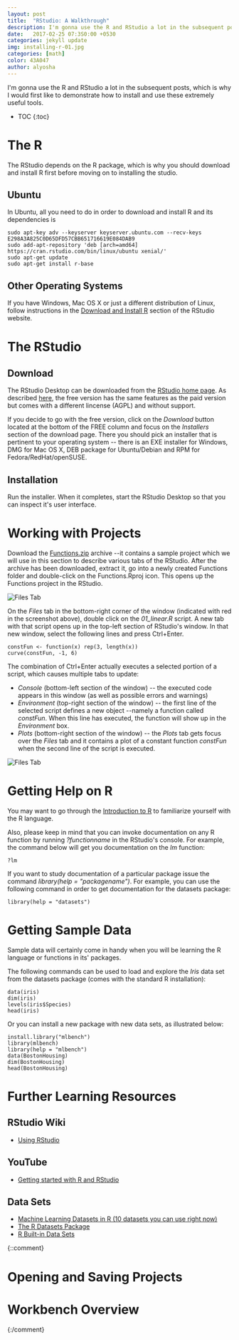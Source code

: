 ```yaml
---
layout: post
title:  "RStudio: A Walkthrough"
description: I'm gonna use the R and RStudio a lot in the subsequent posts, which is why I would first like to demonstrate how to install and use these extremely useful tools.
date:   2017-02-25 07:3S0:00 +0530
categories: jekyll update
img: installing-r-01.jpg
categories: [math]
color: 43A047
author: alyosha
---
```


I'm gonna use the R and RStudio a lot in the subsequent posts, which is why I would first like to demonstrate how to install and use these extremely useful tools.

* TOC
{:toc}

# The R

The RStudio depends on the R package, which is why you should download and install R first before moving on to installing the studio.

## Ubuntu

In Ubuntu, all you need to do in order to download and install R and its dependencies is

```script
sudo apt-key adv --keyserver keyserver.ubuntu.com --recv-keys E298A3A825C0D65DFD57CBB651716619E084DAB9
sudo add-apt-repository 'deb [arch=amd64] https://cran.rstudio.com/bin/linux/ubuntu xenial/'
sudo apt-get update
sudo apt-get install r-base
```

## Other Operating Systems

If you have Windows, Mac OS X or just a different distribution of Linux, follow instructions in the [Download and Install R](https://cran.rstudio.com/) section of the RStudio website.

# The RStudio

## Download

The RStudio Desktop can be downloaded from the [RStudio home page](https://www.rstudio.com/products/rstudio/download/). As described [here](https://www.rstudio.com/products/rstudio/#Desktop), the free version has the same features as the paid version but comes with a different lincense (AGPL) and without support.

If you decide to go with the free version, click on the *Download* button located at the bottom of the FREE column and focus on the *Installers* section of the download page. There you should pick  an installer that is pertinent to your operating system -- there is an EXE installer for Windows, DMG for Mac OS X, DEB package for Ubuntu/Debian and RPM for Fedora/RedHat/openSUSE. 

## Installation

Run the installer. When it completes, start the RStudio Desktop so that you can inspect it's user interface.

# Working with Projects

Download the [Functions.zip](https://github.com/alescervenka/pastinak-examples/raw/master/zip/Functions.zip) archive --it contains a sample project which we will use in this section to describe various tabs of the RStudio. After the archive has been downloaded, extract it, go into a newly created Functions folder and double-click on the Functions.Rproj icon. This opens up the Functions project in the RStudio.

![Files Tab]({{site.baseurl}}/images-hq/rstudio_files.png)

On the _Files_ tab in the bottom-right corner of the window (indicated with red in the screenshot above), double click on the _01_linear.R_ script. A new tab with that script opens up in the top-left section of RStudio's window. In that new window, select the following lines and press Ctrl+Enter. 

```script
constFun <- function(x) rep(3, length(x))
curve(constFun, -1, 6)
```

The combination of Ctrl+Enter actually executes a selected portion of a script, which causes multiple tabs to update:

* _Console_ (bottom-left section of the window) -- the executed code appears in this window (as well as possible errors and warnings)
* _Environment_ (top-right section of the window) -- the first line of the selected script defines a new object --namely a function called _constFun_. When this line has executed, the function will show up in the _Environment_ box.
* _Plots_ (bottom-right section of the window) -- the _Plots_ tab gets focus over the _Files_ tab and it contains a plot of a constant function _constFun_ when the second line of the script is executed.

![Files Tab]({{site.baseurl}}/images-hq/rstudio_execute.png)

# Getting Help on R

You may want to go through the [Introduction to R](https://cran.r-project.org/doc/manuals/R-intro.html) to familiarize yourself with the R language.

Also, please keep in mind that you can invoke documentation on any R function by running _?functionname_ in the RStudio's console. For example, the command below will get you documentation on the _lm_ function:

```script
?lm
```

If you want to study documentation of a particular package issue the command _library(help = "packagename")_. For example, you can use the following command in order to get documentation for the datasets package:

```script
library(help = "datasets")
```

# Getting Sample Data

Sample data will certainly come in handy when you will be learning the R language or functions in its' packages. 

The following commands can be used to load and explore the _Iris_ data set from the datasets package (comes with the standard R installation):

```script
data(iris)
dim(iris)
levels(iris$Species)
head(iris)
```
Or you can install a new package with new data sets, as illustrated below:

```script
install.library("mlbench")
library(mlbench)
library(help = "mlbench")
data(BostonHousing)
dim(BostonHousing)
head(BostonHousing)
```

# Further Learning Resources

## RStudio Wiki

* [Using RStudio](https://support.rstudio.com/hc/en-us/sections/200107586-Using-RStudio)

## YouTube

* [Getting started with R and RStudio](https://www.youtube.com/watch?v=lVKMsaWju8w)

## Data Sets

* [Machine Learning Datasets in R (10 datasets you can use right now)](https://machinelearningmastery.com/machine-learning-datasets-in-r/)
* [The R Datasets Package](https://stat.ethz.ch/R-manual/R-devel/library/datasets/html/00Index.html)
* [R Built-in Data Sets](http://www.sthda.com/english/wiki/r-built-in-data-sets)

{::comment}
# Opening and Saving Projects
# Workbench Overview
{:/comment}